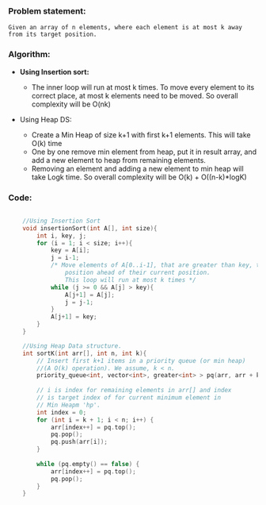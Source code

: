 ### Problem statement: 

    Given an array of n elements, where each element is at most k away from its target position.

### Algorithm:

- **Using Insertion sort:**
    - The inner loop will run at most k times. To move every element to its correct place, at most k elements need to be moved. So overall complexity will be O(nk)

- Using Heap DS:
  -  Create a Min Heap of size k+1 with first k+1 elements. This will take O(k) time
  -  One by one remove min element from heap, put it in result array, and add a new element to heap from remaining elements.
  -  Removing an element and adding a new element to min heap will take Logk time. So overall complexity will be O(k) + O((n-k)*logK)


### Code:

``` cpp

    //Using Insertion Sort
    void insertionSort(int A[], int size){ 
        int i, key, j; 
        for (i = 1; i < size; i++){ 
            key = A[i]; 
            j = i-1; 
            /* Move elements of A[0..i-1], that are greater than key, to one  
                position ahead of their current position. 
                This loop will run at most k times */
            while (j >= 0 && A[j] > key){ 
                A[j+1] = A[j]; 
                j = j-1; 
            } 
            A[j+1] = key; 
        } 
    } 

    //Using Heap Data structure.
    int sortK(int arr[], int n, int k){ 
        // Insert first k+1 items in a priority queue (or min heap) 
        //(A O(k) operation). We assume, k < n. 
        priority_queue<int, vector<int>, greater<int> > pq(arr, arr + k + 1); 
    
        // i is index for remaining elements in arr[] and index 
        // is target index of for current minimum element in 
        // Min Heapm 'hp'. 
        int index = 0; 
        for (int i = k + 1; i < n; i++) { 
            arr[index++] = pq.top(); 
            pq.pop(); 
            pq.push(arr[i]); 
        } 
    
        while (pq.empty() == false) { 
            arr[index++] = pq.top(); 
            pq.pop(); 
        } 
    } 

```